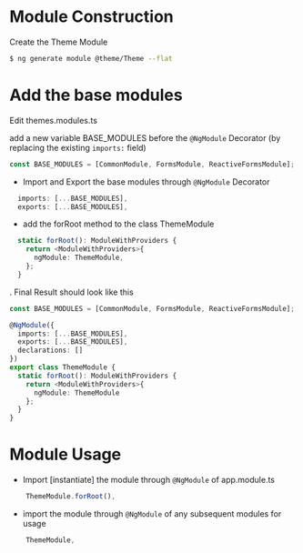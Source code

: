 # Module Construction

Create the Theme Module

```bash
$ ng generate module @theme/Theme --flat
```

# Add the base modules

Edit themes.modules.ts

add a new variable BASE_MODULES before the `@NgModule` Decorator 
(by replacing the existing `imports:` field)

```Typescript
const BASE_MODULES = [CommonModule, FormsModule, ReactiveFormsModule];
```

* Import and Export the base modules through `@NgModule` Decorator

```Typescript
  imports: [...BASE_MODULES],
  exports: [...BASE_MODULES],
```

* add the forRoot method to the class ThemeModule

```Typescript
  static forRoot(): ModuleWithProviders {
    return <ModuleWithProviders>{
      ngModule: ThemeModule,
    };
  }

```

. Final Result should look like this

```Typescript
const BASE_MODULES = [CommonModule, FormsModule, ReactiveFormsModule];

@NgModule({
  imports: [...BASE_MODULES],
  exports: [...BASE_MODULES],
  declarations: []
})
export class ThemeModule {
  static forRoot(): ModuleWithProviders {
    return <ModuleWithProviders>{
      ngModule: ThemeModule
    };
  }
}
```

# Module Usage

* Import [instantiate] the module through `@NgModule` of app.module.ts

```Typescript
    ThemeModule.forRoot(),
```

* import the module through `@NgModule` of any subsequent modules for usage

```Typescript
    ThemeModule,
```
